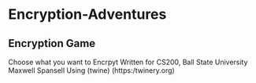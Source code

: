 # Encryption-Adventures

## Encryption Game

Choose what you want to Encrpyt
Written for CS200, Ball State University
Maxwell Spansell
Using (twine) (https:/twinery.org)
